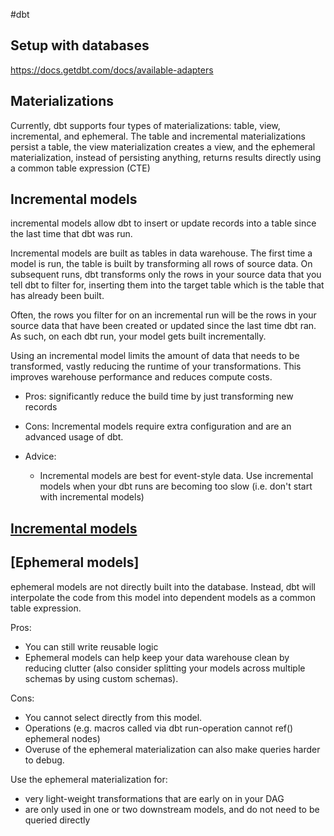 #dbt

## Setup with databases
https://docs.getdbt.com/docs/available-adapters

## Materializations
Currently, dbt supports four types of materializations: table, view, incremental, and ephemeral. The table and incremental materializations persist a table, the view materialization creates a view, and the ephemeral materialization, instead of persisting anything, returns results directly using a common table expression (CTE)

## Incremental models
incremental models allow dbt to insert or update records into a table since the last time that dbt was run.

Incremental models are built as tables in data warehouse. The first time a model is run, the table is built by transforming all rows of source data. On subsequent runs, dbt transforms only the rows in your source data that you tell dbt to filter for, inserting them into the target table which is the table that has already been built.

Often, the rows you filter for on an incremental run will be the rows in your source data that have been created or updated since the last time dbt ran. As such, on each dbt run, your model gets built incrementally.

Using an incremental model limits the amount of data that needs to be transformed, vastly reducing the runtime of your transformations. This improves warehouse performance and reduces compute costs.

- Pros: significantly reduce the build time by just transforming new records 
  
- Cons: Incremental models require extra configuration and are an advanced usage of dbt. 

- Advice:
  - Incremental models are best for event-style data. Use incremental models when your dbt runs are becoming too slow (i.e. don't start with incremental models)
  

## [Incremental models](https://docs.getdbt.com/docs/building-a-dbt-project/building-models/configuring-incremental-models)


## [Ephemeral models]

ephemeral models are not directly built into the database. Instead, dbt will interpolate the code from this model into dependent models as a common table expression.

Pros:
- You can still write reusable logic
- Ephemeral models can help keep your data warehouse clean by reducing clutter (also consider splitting your models across multiple schemas by using custom schemas).

Cons:
- You cannot select directly from this model.
- Operations (e.g. macros called via dbt run-operation cannot ref() ephemeral nodes)
- Overuse of the ephemeral materialization can also make queries harder to debug.

Use the ephemeral materialization for:
- very light-weight transformations that are early on in your DAG
- are only used in one or two downstream models, and do not need to be queried directly